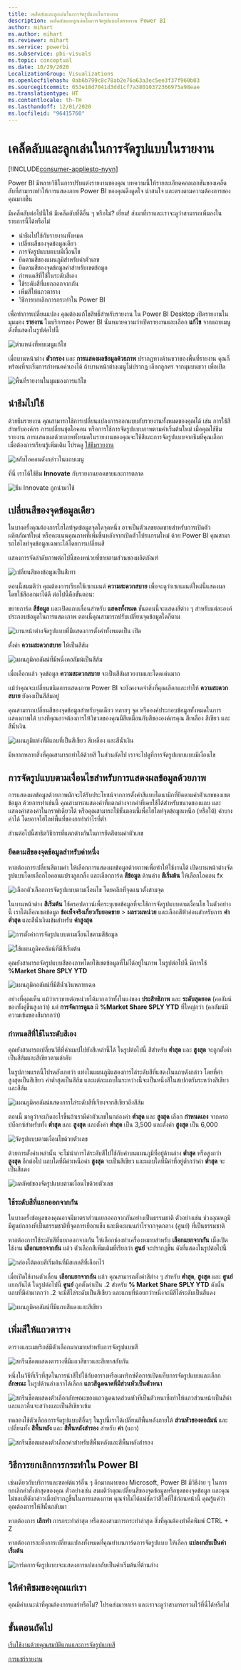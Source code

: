 ```yaml
---
title: เคล็ดลับและลูกเล่นในการจัดรูปแบบในรายงาน
description: เคล็ดลับและลูกเล่นในการจัดรูปแบบในรายงาน Power BI
author: mihart
ms.author: mihart
ms.reviewer: mihart
ms.service: powerbi
ms.subservice: pbi-visuals
ms.topic: conceptual
ms.date: 10/29/2020
LocalizationGroup: Visualizations
ms.openlocfilehash: 0ab6b799c8c78ab2e76a63a3ec5ee3f37f960b03
ms.sourcegitcommit: 653e18d7041d3dd1cf7a38010372366975a98eae
ms.translationtype: HT
ms.contentlocale: th-TH
ms.lasthandoff: 12/01/2020
ms.locfileid: "96415760"
---
```

# <a name="tips-and-tricks-for-formatting-in-reports"></a>เคล็ดลับและลูกเล่นในการจัดรูปแบบในรายงาน

[!INCLUDE[consumer-appliesto-nyyn](../includes/consumer-appliesto-nyyn.md)]    

Power BI มีหลายวิธีในการปรับแต่งรายงานของคุณ บทความนี้ให้รายละเอียดคอลเลกชันของเคล็ดลับที่สามารถทำให้การแสดงภาพ Power BI ของคุณดึงดูดใจ น่าสนใจ และตรงตามความต้องการของคุณมากขึ้น

มีเคล็ดลับต่อไปนี้ให้ มีเคล็ดลับที่ดีอื่น ๆ หรือไม่? เยี่ยม! ส่งมาที่เราและเราจะดูว่าสามารถเพิ่มลงในรายการนี้ได้หรือไม่

* นำธีมไปใช้กับรายงานทั้งหมด
* เปลี่ยนสีของจุดข้อมูลเดียว
* การจัดรูปแบบแบบมีเงื่อนไข
* ยึดตามสีของแผนภูมิสำหรับค่าตัวเลข
* ยึดตามสีของจุดข้อมูลค่าสำหรับเขตข้อมูล
* กำหนดสีที่ใช้ในระดับสีเอง
* ใช้ระดับสีที่แยกออกจากกัน
* เพิ่มสีให้แถวตาราง
* วิธีการยกเลิกการกระทำใน Power BI

เพื่อทำการเปลี่ยนแปลง คุณต้องแก้ไขสิทธิ์สำหรับรายงาน ใน Power BI Desktop เปิดรายงานในมุมมอง **รายงาน** ในบริการของ Power BI นั่นหมายความว่าเปิดรายงานและเลือก **แก้ไข** จากแถบเมนูดังที่แสดงในรูปต่อไปนี้

![ตำแหน่งที่พบเมนูแก้ไข](media/service-tips-and-tricks-for-color-formatting/power-bi-editing-view.png)

เมื่อบานหน้าต่าง **ตัวกรอง** และ **การแสดงผลข้อมูลด้วยภาพ** ปรากฏทางด้านขวาของพื้นที่รายงาน คุณก็พร้อมที่จะเริ่มการกำหนดค่าเองได้ ถ้าบานหน้าต่างเมนูไม่ปรากฏ เลือกลูกศร จากมุมบนขวา เพื่อเปิด

![พื้นที่รายงานในมุมมองการแก้ไข](media/service-tips-and-tricks-for-color-formatting/power-bi-edit-filter.png)

## <a name="apply-a-theme"></a>นำธีมไปใช้
ด้วยธีมรายงาน คุณสามารถใช้การเปลี่ยนแปลงการออกแบบกับรายงานทั้งหมดของคุณได้ เช่น การใช้สีสำหรับองค์กร การเปลี่ยนชุดไอคอน หรือการใช้การจัดรูปแบบภาพตามค่าเริ่มต้นใหม่ เมื่อคุณใช้ธีมรายงาน การแสดงผลด้วยภาพทั้งหมดในรายงานของคุณจะใช้สีและการจัดรูปแบบจากธีมที่คุณเลือก เมื่อต้องการเรียนรู้เพิ่มเติม โปรดดู [ใช้ธีมรายงาน](../create-reports/desktop-report-themes.md)

![สลับไอคอนดังกล่าวในแถบเมนู](media/service-tips-and-tricks-for-color-formatting/power-bi-themes.png)

ที่นี่ เราได้ใช้ธีม **Innovate** กับรายงานยอดขายและการตลาด

![ธีม Innovate ถูกนำมาใช้](media/service-tips-and-tricks-for-color-formatting/power-bi-theme-innovate.png)

## <a name="change-the-color-of-a-single-data-point"></a>เปลี่ยนสีของจุดข้อมูลเดียว
ในบางครั้งคุณต้องการไฮไลท์จุดข้อมูลจุดใดจุดหนึ่ง อาจเป็นตัวเลขยอดขายสำหรับการเปิดตัวผลิตภัณฑ์ใหม่ หรือคะแนนคุณภาพที่เพิ่มขึ้นหลังจากเปิดตัวโปรแกรมใหม่ ด้วย Power BI คุณสามารถไฮไลท์จุดข้อมูลเฉพาะได้โดยการเปลี่ยนสี

แสดงการจัดลำดับภาพต่อไปนี้ของหน่วยที่ขายตามส่วนของผลิตภัณฑ์ 

![เปลี่ยนสีของข้อมูลเป็นสีเทา](media/service-tips-and-tricks-for-color-formatting/power-bi-format.png)

ตอนนี้สมมติว่า คุณต้องการเรียกใช้เซกเมนต์ **ความสะดวกสบาย** เพื่อจะดูว่าเซกเมนต์ใหม่นี้แสดงผลโดยใช้สีออกมาได้ดี ต่อไปนี้คือขั้นตอน:

ขยายการ์ด **สีข้อมูล** และเปิดแถบเลื่อนสำหรับ **แสดงทั้งหมด** ขั้นตอนนี้จะแสดงสีต่าง ๆ สำหรับแต่ละองค์ประกอบข้อมูลในการแสดงภาพ ตอนนี้คุณสามารถปรับเปลี่ยนจุดข้อมูลใดก็ตาม

![บานหน้าต่างจัดรูปแบบที่มีแสดงการตั้งค่าทั้งหมดเป็น เปิด](media/service-tips-and-tricks-for-color-formatting/power-bi-show-all.png)

ตั้งค่า **ความสะดวกสบาย** ให้เป็นสีส้ม 

![แผนภูมิคอลัมน์ที่มีหนึ่งคอลัมน์เป็นสีส้ม](media/service-tips-and-tricks-for-color-formatting/power-bi-one-color.png)

เมื่อเลือกแล้ว จุดข้อมูล **ความสะดวกสบาย** จะเป็นสีส้มสวยงามและโดดเด่นมาก

แม้ว่าคุณจะเปลี่ยนชนิดการแสดงภาพ Power BI จะยังคงจดจำสิ่งที่คุณเลือกและทำให้ **ความสะดวกสบาย** ยังคงเป็นสีส้มอยู่

คุณสามารถเปลี่ยนสีของจุดข้อมูลสำหรับจุดเดียว หลายๆ จุด หรือองค์ประกอบข้อมูลทั้งหมดในการแสดงภาพได้ บางทีคุณอาจต้องการให้วิชวลของคุณมีสีเหมือนกับสีขององค์กรคุณ สีเหลือง สีเขียว และสีน้ำเงิน 

![แผนภูมิแท่งที่มีแถบที่เป็นสีเขียว สีเหลือง และสีน้ำเงิน](media/service-tips-and-tricks-for-color-formatting/power-bi-corporate.png)

มีหลากหลายสิ่งที่คุณสามารถทำได้ด้วยสี ในส่วนถัดไป เราจะไปดูที่การจัดรูปแบบแบบมีเงื่อนไข

## <a name="conditional-formatting-for-visualizations"></a>การจัดรูปแบบตามเงื่อนไขสำหรับการแสดงผลข้อมูลด้วยภาพ
การแสดงผลข้อมูลด้วยภาพมักจะได้รับประโยชน์จากการตั้งค่าสีแบบไดนามิกที่ยึดตามค่าตัวเลขของเขตข้อมูล ด้วยการทำเช่นนี้ คุณสามารถแสดงค่าที่แตกต่างจากค่าที่เคยใช้ได้สำหรับขนาดของแถบ และแสดงค่าสองค่าในกราฟเดียวได้ หรือคุณสามารถใช้ขั้นตอนนี้เพื่อไฮไลท์จุดข้อมูลเหนือ (หรือใต้) ค่าบางค่าได้ โดยอาจไฮไลท์พื้นที่ของกาทำกำไรที่ต่ำ

ส่วนต่อไปนี้สาธิตวิธีการที่แตกต่างกันในการยึดสีตามค่าตัวเลข

### <a name="base-the-color-of-data-points-on-a-value"></a>ยึดตามสีของจุดข้อมูลสำหรับค่าหนึ่ง
หากต้องการเปลี่ยนสีตามค่า ให้เลือกการแสดงผลข้อมูลด้วยภาพเพื่อทำให้ใช้งานได้ เปิดบานหน้าต่างจัดรูปแบบโดยเลือกไอคอนแปรงลูกกลิ้ง และเลือกการ์ด **สีข้อมูล** ด้านล่าง **สีเริ่มต้น** ให้เลือกไอคอน fx  

![เลือกตัวเลือกการจัดรูปแบบตามเงื่อนไข โดยคลิกที่จุดแนวตั้งสามจุด](media/service-tips-and-tricks-for-color-formatting/power-bi-conditional.png)

ในบานหน้าต่าง **สีเริ่มต้น** ใช้ดรอปดาวน์เพื่อระบุเขตข้อมูลที่จะใช้การจัดรูปแบบตามเงื่อนไข ในตัวอย่างนี้ เราได้เลือกเขตข้อมูล **ข้อเท็จจริงเกี่ยวกับยอดขาย** > **ผลรวมหน่วย** และเลือกสีฟ้าอ่อนสำหรับการ **ค่าต่ำสุด** และสีน้ำเงินเข้มสำหรับ **ค่าสูงสุด** 

![การตั้งค่าการจัดรูปแบบตามเงื่อนไขตามสีข้อมูล](media/service-tips-and-tricks-for-color-formatting/power-bi-conditional-formatting2-new.png)

![ใช้แผนภูมิคอลัมน์ที่มีสีเริ่มต้น](media/service-tips-and-tricks-for-color-formatting/power-bi-default-colors.png)

คุณยังสามารถจัดรูปแบบสีของภาพโดยใช้เขตข้อมูลที่ไม่ได้อยู่ในภาพ ในรูปต่อไปนี้ มีการใช้ **%Market Share SPLY YTD** 

![แผนภูมิคอลัมน์ที่มีสีน้ำเงินหลายเฉด](media/service-tips-and-tricks-for-color-formatting/power-bi-conditional-colors.png)


อย่างที่คุณเห็น แม้ว่าเราขายต่อหน่วยได้มากกว่าทั้งในแง่ของ **ประสิทธิภาพ** และ **ระดับสุดยอด** (คอลัมน์ของทั้งคู่ขึ้นสูงกว่า) แต่ **การจัดการดูแล** มี **%Market Share SPLY YTD** ที่ใหญ่กว่า (คอลัมน์มีความเข้มของสีมากกว่า)

### <a name="customize-the-colors-used-in-the-color-scale"></a>กำหนดสีที่ใช้ในระดับสีเอง
คุณยังสามารถเปลี่ยนวิธีที่ค่าแมปไปยังสีเหล่านี้ได้ ในรูปต่อไปนี้ สีสำหรับ **ต่ำสุด** และ **สูงสุด** จะถูกตั้งค่าเป็นสีส้มและสีเขียวตามลำดับ

ในรูปภาพแรกนี้โปรดสังเกตว่า แท่งในแผนภูมิแสดงการไล่ระดับสีที่แสดงในแถบดังกล่าว โดยที่ค่าสูงสุดเป็นสีเขียว ค่าต่ำสุดเป็นสีส้ม และแต่ละแถบในระหว่างนี้จะเป็นหนึ่งสีในสเปกตรัมระหว่างสีเขียวและสีส้ม

![แผนภูมิคอลัมน์แสดงการไล่ระดับสีที่เรียงจากสีเขียวถึงสีส้ม](media/service-tips-and-tricks-for-color-formatting/power-bi-conditional4.png)

ตอนนี้ มาดูว่าจะเกิดอะไรขึ้นถ้าเรามีค่าตัวเลขในกล่องค่า **ต่ำสุด** และ **สูงสุด** เลือก **กำหนดเอง** จากดรอปบ็อกซ์สำหรับทั้ง **ต่ำสุด** และ **สูงสุด** และตั้งค่า **ต่ำสุด** เป็น 3,500 และตั้งค่า **สูงสุด** เป็น 6,000

![จัดรูปแบบตามเงื่อนไขด้วยตัวเลข](media/service-tips-and-tricks-for-color-formatting/power-bi-conditional-formatting-numbers.png)

ด้วยการตั้งค่าเหล่านั้น จะไม่นำการไล่ระดับสีไปใช้กับค่าบนแผนภูมิที่อยู่ด้านล่าง **ต่ำสุด** หรือสูงกว่า **สูงสุด** อีกต่อไป แถบใดที่มีค่าเหนือค่า **สูงสุด** จะเป็นสีเขียว และแถบใดที่มีค่าที่อยู่ต่ำกว่าค่า **ต่ำสุด** จะเป็นสีแดง

![ผลลัพธ์ของจัดรูปแบบตามเงื่อนไขด้วยตัวเลข](media/service-tips-and-tricks-for-color-formatting/power-bi-conditional3.png)

### <a name="use-diverging-color-scales"></a>ใช้ระดับสีที่แยกออกจากกัน
ในบางครั้งข้อมูลของคุณอาจมีมาตราส่วนแยกออกจากกันอย่างเป็นธรรมชาติ ตัวอย่างเช่น ช่วงอุณหภูมิมีศูนย์กลางที่เป็นธรรมชาติที่จุดการเยือกแข็ง และมีคะแนนกำไรจากจุดกลาง (ศูนย์) ที่เป็นธรรมชาติ

หากต้องการใช้ระดับสีที่แยกออกจากกัน ให้เลือกช่องทำเครื่องหมายสำหรับ **เลือกแยกจากกัน** เมื่อเปิดใช้งาน **เลือกแยกจากกัน** แล้ว ตัวเลือกสีเพิ่มเติมที่เรียกว่า **ศูนย์** จะปรากฏขึ้น ดังที่แสดงในรูปต่อไปนี้

![กล่องโต้ตอบสีเริ่มต้นที่มีสเกลสีที่เลือกไว้](media/service-tips-and-tricks-for-color-formatting/power-bi-diverging-colors.png)

เมื่อเปิดใช้งานตัวเลื่อน **เลือกแยกจากกัน** แล้ว คุณสามารถตั้งค่าสีต่าง ๆ สำหรับ **ต่ำสุด**, **สูงสุด** และ **ศูนย์** แยกกันได้ ในรูปต่อไปนี้ **ศูนย์** ถูกตั้งค่าเป็น .2 สำหรับ **% Market Share SPLY YTD** ดังนั้น แถบที่มีค่ามากกว่า .2 จะมีสีไล่ระดับเป็นสีเขียว และแถบที่น้อยกว่าหนึ่งจะมีสีไล่ระดับเป็นสีแดง

![แผนภูมิคอลัมน์ที่มีแถบสีแดงและสีเขียว](media/service-tips-and-tricks-for-color-formatting/power-bi-diverging.png)

## <a name="add-color-to-table-rows"></a>เพิ่มสีให้แถวตาราง
ตารางและเมทริกซ์มีตัวเลือกมากมายสำหรับการจัดรูปแบบสี 

![สกรีนช็อตแสดงตารางที่มีแถวสีขาวและสีเทาสลับกัน](media/service-tips-and-tricks-for-color-formatting/power-bi-table.png)

หนึ่งในวิธีที่เร็วที่สุดในการนำสีไปใช้กับตารางหรือเมทริกซ์คือการเปิดแท็บการจัดรูปแบบและเลือก **ลักษณะ**  ในรูปด้านล่างเราได้เลือก **แถวสีฉูดฉาดที่มีส่วนหัวเป็นตัวหนา**

![สกรีนช็อตแสดงตัวเลือกลักษณะของแถวฉูดฉาดส่วนหัวที่เป็นตัวหนาซึ่งทำให้แถวส่วนหน้าเป็นสีดำ และแถวอื่นจะสว่างและเป็นสีเขียวเข้ม](media/service-tips-and-tricks-for-color-formatting/power-bi-table-style.png)

ทดลองใช้ตัวเลือกการจัดรูปแบบสีอื่นๆ ในรูปนี้เราได้เปลี่ยนสีพื้นหลังภายใต้ **ส่วนหัวของคอลัมน์** และเปลี่ยนทั้ง **สีพื้นหลัง** และ **สีพื้นหลังสำรอง** สำหรับ **ค่า** (แถว)

![สกรีนช็อตแสดงตัวเลือกค่าสำหรับสีพื้นหลังและสีพื้นหลังสำรอง](media/service-tips-and-tricks-for-color-formatting/power-bi-table-rows.png)

## <a name="how-to-undo-in-power-bi"></a>วิธีการยกเลิกการกระทำใน Power BI
เช่นเดียวกับบริการและซอฟต์แวร์อื่น ๆ อีกมากมายของ Microsoft, Power BI มีวิธีง่าย ๆ ในการยกเลิกคำสั่งล่าสุดของคุณ ตัวอย่างเช่น สมมติว่าคุณเปลี่ยนสีของจุดข้อมูลหรือชุดของจุดข้อมูล และคุณไม่ชอบสีดังกล่าวเมื่อปรากฏขึ้นในการแสดงภาพ คุณจำไม่ได้แน่ชัดว่าสีใดที่ใช้ก่อนหน้านี้ คุณรู้แค่ว่าคุณต้องการให้สีนั้นกลับมา

หากต้องการ **เลิกทำ** การกระทำล่าสุด หรือสองสามการกระทำล่าสุด สิ่งที่คุณต้องทำคือพิมพ์ CTRL + Z

หากต้องการละทิ้งการเปลี่ยนแปลงทั้งหมดที่คุณทำบนการ์ดการจัดรูปแบบ ให้เลือก **แปลงกลับเป็นค่าเริ่มต้น**

![การ์ดการจัดรูปแบบจะแสดงการแปลงกลับเป็นค่าเริ่มต้นที่ด้านล่าง](media/service-tips-and-tricks-for-color-formatting/power-bi-revert.png)

## <a name="give-us-your-feedback"></a>ให้คำติชมของคุณแก่เรา
คุณมีคำแนะนำที่คุณต้องการแชร์หรือไม่? โปรดส่งมาหาเรา และเราจะดูว่าสามารถรวมไว้ที่นี่ได้หรือไม่

## <a name="next-steps"></a>ขั้นตอนถัดไป
[เริ่มใช้งานด้วยคุณสมบัติแกนและการจัดรูปแบบสี](service-getting-started-with-color-formatting-and-axis-properties.md)

[การแชร์รายงาน](../collaborate-share/service-share-reports.md)

